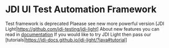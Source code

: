 # JDI UI Test Automation Framework

Test framework is deprecated
Plaease see new more powerful version [JDI Light|https://github.com/jdi-testing/jdi-light]
About new features you can read in [documentation](https://jdi-docs.github.io/jdi-light/?java#jdi-light-framework)
If you would like to try JDI Light then pass our [tutorials|https://jdi-docs.github.io/jdi-light/?java#tutorial]

